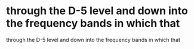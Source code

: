 # through the D-5 level and down into the frequency bands in which that

through the D-5 level and down into the frequency bands in which that